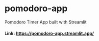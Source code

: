 # pomodoro-app
Pomodoro Timer App built with Streamlit
#### Link: https://pomodoro-app.streamlit.app/
